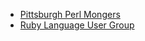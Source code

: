 * [Pittsburgh Perl Mongers](http://pittsburgh.pm.org/)
* [Ruby Language User Group](http://pghrb.org/)